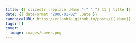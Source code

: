 ```yaml
---
title: {{ slicestr (replace .Name "-" " ") 11 | title }}
date: {{ dateFormat "2006-01-02" .Date }}
canonicalURL: https://erlonbie.github.io/posts/{{.Name}}
tags: []
cover:
  image: images/cover.png
---
```


